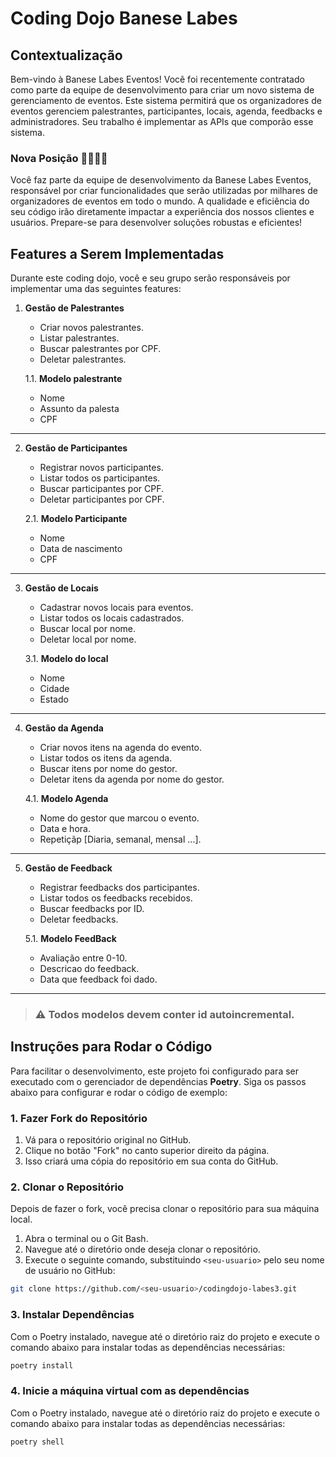 # Coding Dojo Banese Labes

## Contextualização

Bem-vindo à Banese Labes Eventos! Você foi recentemente contratado como parte da equipe de desenvolvimento para criar um novo sistema de gerenciamento de eventos. Este sistema permitirá que os organizadores de eventos gerenciem palestrantes, participantes, locais, agenda, feedbacks e administradores. Seu trabalho é implementar as APIs que comporão esse sistema.

### Nova Posição 👷‍♂️👷‍♀️

Você faz parte da equipe de desenvolvimento da Banese Labes Eventos, responsável por criar funcionalidades que serão utilizadas por milhares de organizadores de eventos em todo o mundo. A qualidade e eficiência do seu código irão diretamente impactar a experiência dos nossos clientes e usuários. Prepare-se para desenvolver soluções robustas e eficientes!

## Features a Serem Implementadas

Durante este coding dojo, você e seu grupo serão responsáveis por implementar uma das seguintes features:

1. **Gestão de Palestrantes**
   - Criar novos palestrantes.
   - Listar palestrantes.
   - Buscar palestrantes por CPF.
   - Deletar palestrantes.

   1.1. **Modelo palestrante**  
      - Nome
      - Assunto da palesta
      - CPF

---

2. **Gestão de Participantes**
   - Registrar novos participantes.
   - Listar todos os participantes.
   - Buscar participantes por CPF.
   - Deletar participantes por CPF.

   2.1. **Modelo Participante**  
      - Nome
      - Data de nascimento
      - CPF

---

3. **Gestão de Locais**
   - Cadastrar novos locais para eventos.
   - Listar todos os locais cadastrados.
   - Buscar local por nome.
   - Deletar local por nome.

   3.1. **Modelo do local**  
      - Nome
      - Cidade
      - Estado

---

4. **Gestão da Agenda**
   - Criar novos itens na agenda do evento.
   - Listar todos os itens da agenda.
   - Buscar itens por nome do gestor.
   - Deletar itens da agenda por nome do gestor.

   4.1. **Modelo Agenda**  
      - Nome do gestor que marcou o evento.
      - Data e hora.
      - Repetiçãp [Diaria, semanal, mensal ...].

---

5. **Gestão de Feedback**
   - Registrar feedbacks dos participantes.
   - Listar todos os feedbacks recebidos.
   - Buscar feedbacks por ID.
   - Deletar feedbacks.
     
   5.1. **Modelo FeedBack**  
      - Avaliação entre 0-10.
      - Descricao do feedback.
      - Data que feedback foi dado.

---

> ### ⚠️ Todos modelos devem conter id autoincremental.

## Instruções para Rodar o Código

Para facilitar o desenvolvimento, este projeto foi configurado para ser executado com o gerenciador de dependências **Poetry**. Siga os passos abaixo para configurar e rodar o código de exemplo:

### 1. Fazer Fork do Repositório

1. Vá para o repositório original no GitHub.
2. Clique no botão "Fork" no canto superior direito da página.
3. Isso criará uma cópia do repositório em sua conta do GitHub.

### 2. Clonar o Repositório

Depois de fazer o fork, você precisa clonar o repositório para sua máquina local.

1. Abra o terminal ou o Git Bash.
2. Navegue até o diretório onde deseja clonar o repositório.
3. Execute o seguinte comando, substituindo `<seu-usuario>` pelo seu nome de usuário no GitHub:

```bash
git clone https://github.com/<seu-usuario>/codingdojo-labes3.git
```

### 3. Instalar Dependências

Com o Poetry instalado, navegue até o diretório raiz do projeto e execute o comando abaixo para instalar todas as dependências necessárias:

```bash
poetry install
```

### 4. Inicie a máquina virtual com as dependências 

Com o Poetry instalado, navegue até o diretório raiz do projeto e execute o comando abaixo para instalar todas as dependências necessárias:

```bash
poetry shell
```
